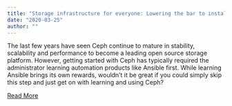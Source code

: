 ```yaml
---
title: "Storage infrastructure for everyone: Lowering the bar to installing Ceph"
date: "2020-03-25"
author: ""
---
```


The last few years have seen Ceph continue to mature in stability, scalability and performance to become a leading open source storage platform. However, getting started with Ceph has typically required the administrator learning automation products like Ansible first. While learning Ansible brings its own rewards, wouldn’t it be great if you could simply skip this step and just get on with learning and using Ceph?

[Read More](https://www.redhat.com/en/blog/storage-infrastructure-everyone-lowering-bar-installing-ceph)
